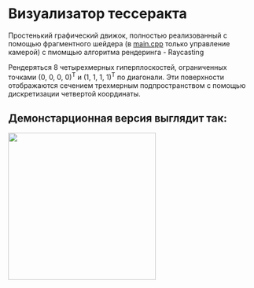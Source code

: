 <h1>Визуализатор тессеракта</h1>
<p>Простенький графический движок, полностью реализованный с помощью фрагментного шейдера (в <a href="sources/main.cpp">main.cpp</a> только управление камерой) с пмомщью алгоритма рендеринга - Raycasting</p>
<p>Рендеряться 8 четырехмерных гиперплоскостей, ограниченных точками (0, 0, 0, 0)<sup>T</sup> и (1, 1, 1, 1)<sup>T</sup> по диагонали. Эти поверхности отображаются сечением трехмерным подпространством с помощью дискретизации четвертой координаты.</p>
<h2>Демонстарционная версия выглядит так:</h2>
<img src="demo.gif" width=300px>
